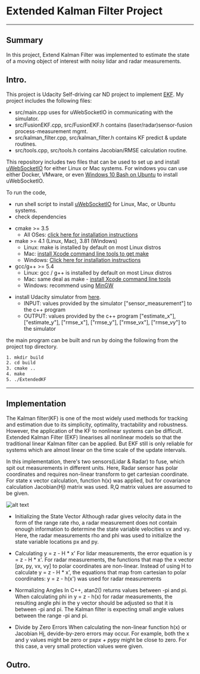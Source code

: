 # **Extended Kalman Filter Project**

---

## Summary
In this project, Extend Kalman Filter was implemented to estimate the state of a moving object of interest with noisy lidar and radar measurements.

[//]: # (Image References)

[image1]: ./examples/drifting.jpg "function blocks"


## Intro.

This project is Udacity Self-driving car ND project to implement [EKF](https://en.wikipedia.org/wiki/Extended_Kalman_filter).
My project includes the following files:
* src/main.cpp uses for uWebSocketIO in communicating with the simulator.
* src/FusionEKF.cpp, src/FusionEKF.h contains (laser/radar)sensor-fusion process-measurement mgmt.
* src/kalman_filter.cpp, src/kalman_filter.h contains KF predict & update routines.
* src/tools.cpp, src/tools.h contains Jacobian/RMSE calculation routine.


This repository includes two files that can be used to set up and install [uWebSocketIO](https://github.com/uWebSockets/uWebSockets) for either Linux or Mac systems. For windows you can use either Docker, VMware, or even [Windows 10 Bash on Ubuntu](https://www.howtogeek.com/249966/how-to-install-and-use-the-linux-bash-shell-on-windows-10/) to install uWebSocketIO. 

To run the code,
- run shell script to install [uWebSocketIO](https://github.com/uWebSockets/uWebSockets) for Linux, Mac, or Ubuntu systems.
- check dependencies
* cmake >= 3.5
  * All OSes: [click here for installation instructions](https://cmake.org/install/)
* make >= 4.1 (Linux, Mac), 3.81 (Windows)
  * Linux: make is installed by default on most Linux distros
  * Mac: [install Xcode command line tools to get make](https://developer.apple.com/xcode/features/)
  * Windows: [Click here for installation instructions](http://gnuwin32.sourceforge.net/packages/make.htm)
* gcc/g++ >= 5.4
  * Linux: gcc / g++ is installed by default on most Linux distros
  * Mac: same deal as make - [install Xcode command line tools](https://developer.apple.com/xcode/features/)
  * Windows: recommend using [MinGW](http://www.mingw.org/)
- install Udacity simulator from [here](https://github.com/udacity/self-driving-car-sim/releases).
  * INPUT: values provided by the simulator ["sensor_measurement"] to the c++ program
  * OUTPUT: values provided by the c++ program ["estimate_x"], ["estimate_y"], ["rmse_x"], ["rmse_y"], ["rmse_vx"], ["rmse_vy"] to the simulator

the main program can be built and run by doing the following from the project top directory.
```sh
1. mkdir build
2. cd build
3. cmake ..
4. make
5. ./ExtendedKF
```
---

## Implementation

The Kalman filter(KF) is one of the most widely used methods for tracking and estimation due to its simplicity,
optimality, tractability and robustness. However, the application of the KF to nonlinear systems can be difficult.
Extended Kalman Filter (EKF) linearises all nonlinear models so that the traditional linear Kalman filter can be applied. 
But EKF still is only reliable for systems which are almost linear on the time scale of the update intervals.

In this implementation, there's two sensors(Lidar & Radar) to fuse, which spit out measurements in different units. Here, Radar sensor has polar coordinates and requires non-linear transform to get cartesian coordinate. For state x vector calculation, function h(x) was applied, but for covariance calculation Jacobian(Hj) matrix was used. R,Q matrix values are assumed to be given.

![alt text][image1] 

* Initializing the State Vector
Although radar gives velocity data in the form of the range rate rho, a radar measurement does not contain enough information to determine the state variable velocities vx and vy. Here, the radar measurements rho and phi was used to initialize the state variable locations px and py.

* Calculating y = z - H * x'
For lidar measurements, the error equation is y = z - H * x'. For radar measurements, the functions that map the x vector [px, py, vx, vy] to polar coordinates are non-linear. Instead of using H to calculate y = z - H * x', the equations that map from cartesian to polar coordinates: y = z - h(x') was used for radar measurements

* Normalizing Angles
In C++, atan2() returns values between -pi and pi. When calculating phi in y = z - h(x) for radar measurements, the resulting angle phi in the y vector should be adjusted so that it is between -pi and pi. The Kalman filter is expecting small angle values between the range -pi and pi. 

* Divide by Zero Errors
When calculating the non-linear function h(x) or Jacobian Hj, devide-by-zero errors may occur. For example, both the x and y values might be zero or px*px + py*py might be close to zero. For this case, a very small protection values were given.


## Outro.

